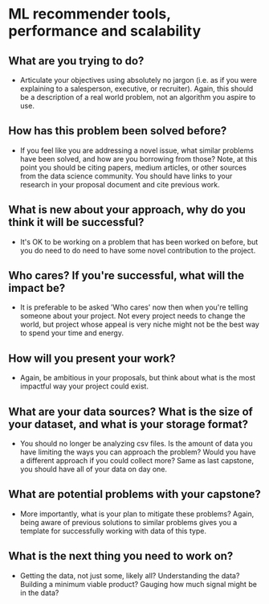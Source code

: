 # ML recommender tools, performance and scalability
## What are you trying to do?
* Articulate your objectives using absolutely no jargon (i.e. as if you were explaining to a salesperson, executive, or recruiter). Again, this should be a description of a real world problem, not an algorithm you aspire to use.

## How has this problem been solved before?
* If you feel like you are addressing a novel issue, what similar problems have been solved, and how are you borrowing from those? Note, at this point you should be citing papers, medium articles, or other sources from the data science community. You should have links to your research in your proposal document and cite previous work.

## What is new about your approach, why do you think it will be successful?
* It's OK to be working on a problem that has been worked on before, but you do need to do need to have some novel contribution to the project.

## Who cares? If you're successful, what will the impact be?
* It is preferable to be asked 'Who cares' now then when you're telling someone about your project. Not every project needs to change the world, but project whose appeal is very niche might not be the best way to spend your time and energy.

## How will you present your work?
* Again, be ambitious in your proposals, but think about what is the most impactful way your project could exist.
## What are your data sources? What is the size of your dataset, and what is your storage format?
* You should no longer be analyzing csv files. Is the amount of data you have limiting the ways you can approach the problem? Would you have a different approach if you could collect more? Same as last capstone, you should have all of your data on day one.
## What are potential problems with your capstone?
* More importantly, what is your plan to mitigate these problems? Again, being aware of previous solutions to similar problems gives you a template for successfully working with data of this type.
## What is the next thing you need to work on?
* Getting the data, not just some, likely all? Understanding the data? Building a minimum viable product? Gauging how much signal might be in the data?
